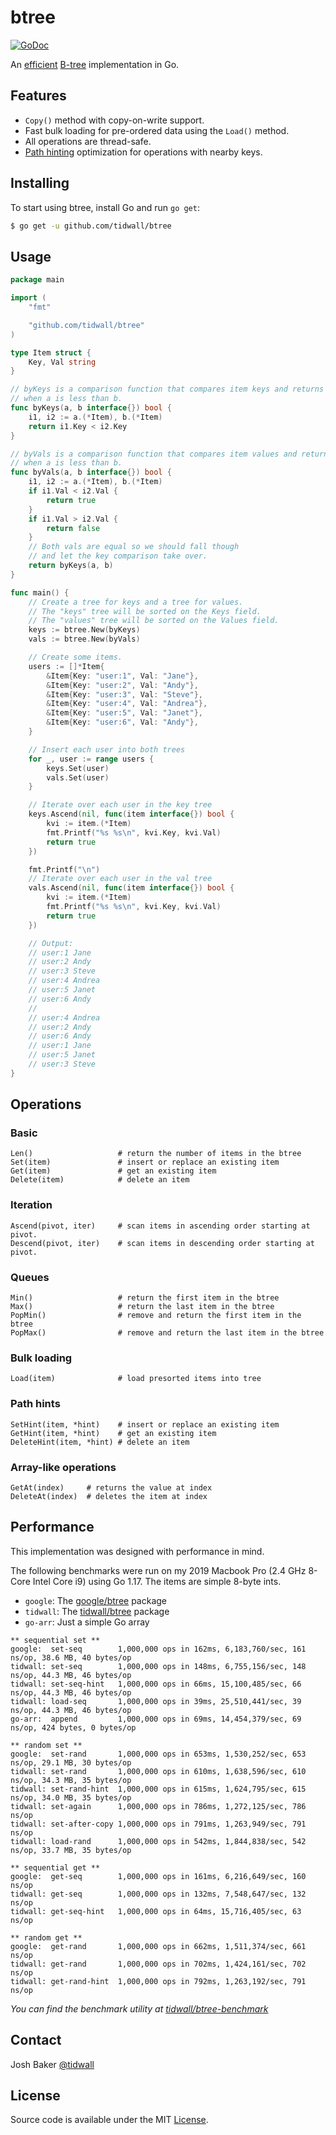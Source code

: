 # btree

[![GoDoc](https://godoc.org/github.com/tidwall/btree?status.svg)](https://godoc.org/github.com/tidwall/btree)

An [efficient](#performance) [B-tree](https://en.wikipedia.org/wiki/B-tree) implementation in Go. 

## Features

- `Copy()` method with copy-on-write support.
- Fast bulk loading for pre-ordered data using the `Load()` method.
- All operations are thread-safe.
- [Path hinting](PATH_HINT.md) optimization for operations with nearby keys.

## Installing

To start using btree, install Go and run `go get`:

```sh
$ go get -u github.com/tidwall/btree
```

## Usage

```go
package main

import (
	"fmt"

	"github.com/tidwall/btree"
)

type Item struct {
	Key, Val string
}

// byKeys is a comparison function that compares item keys and returns true
// when a is less than b.
func byKeys(a, b interface{}) bool {
	i1, i2 := a.(*Item), b.(*Item)
	return i1.Key < i2.Key
}

// byVals is a comparison function that compares item values and returns true
// when a is less than b.
func byVals(a, b interface{}) bool {
	i1, i2 := a.(*Item), b.(*Item)
	if i1.Val < i2.Val {
		return true
	}
	if i1.Val > i2.Val {
		return false
	}
	// Both vals are equal so we should fall though
	// and let the key comparison take over.
	return byKeys(a, b)
}

func main() {
	// Create a tree for keys and a tree for values.
	// The "keys" tree will be sorted on the Keys field.
	// The "values" tree will be sorted on the Values field.
	keys := btree.New(byKeys)
	vals := btree.New(byVals)

	// Create some items.
	users := []*Item{
		&Item{Key: "user:1", Val: "Jane"},
		&Item{Key: "user:2", Val: "Andy"},
		&Item{Key: "user:3", Val: "Steve"},
		&Item{Key: "user:4", Val: "Andrea"},
		&Item{Key: "user:5", Val: "Janet"},
		&Item{Key: "user:6", Val: "Andy"},
	}

	// Insert each user into both trees
	for _, user := range users {
		keys.Set(user)
		vals.Set(user)
	}

	// Iterate over each user in the key tree
	keys.Ascend(nil, func(item interface{}) bool {
		kvi := item.(*Item)
		fmt.Printf("%s %s\n", kvi.Key, kvi.Val)
		return true
	})

	fmt.Printf("\n")
	// Iterate over each user in the val tree
	vals.Ascend(nil, func(item interface{}) bool {
		kvi := item.(*Item)
		fmt.Printf("%s %s\n", kvi.Key, kvi.Val)
		return true
	})

	// Output:
	// user:1 Jane
	// user:2 Andy
	// user:3 Steve
	// user:4 Andrea
	// user:5 Janet
	// user:6 Andy
	//
	// user:4 Andrea
	// user:2 Andy
	// user:6 Andy
	// user:1 Jane
	// user:5 Janet
	// user:3 Steve
}
```

## Operations

### Basic

```
Len()                   # return the number of items in the btree
Set(item)               # insert or replace an existing item
Get(item)               # get an existing item
Delete(item)            # delete an item
```

### Iteration

```
Ascend(pivot, iter)     # scan items in ascending order starting at pivot.
Descend(pivot, iter)    # scan items in descending order starting at pivot.
```

### Queues

```
Min()                   # return the first item in the btree
Max()                   # return the last item in the btree
PopMin()                # remove and return the first item in the btree
PopMax()                # remove and return the last item in the btree
```
### Bulk loading

```
Load(item)              # load presorted items into tree
```

### Path hints

```
SetHint(item, *hint)    # insert or replace an existing item
GetHint(item, *hint)    # get an existing item
DeleteHint(item, *hint) # delete an item
```

### Array-like operations

```
GetAt(index)     # returns the value at index
DeleteAt(index)  # deletes the item at index
```

## Performance

This implementation was designed with performance in mind. 

The following benchmarks were run on my 2019 Macbook Pro (2.4 GHz 8-Core Intel Core i9) using Go 1.17. The items are simple 8-byte ints. 

- `google`: The [google/btree](https://github.com/google/btree) package
- `tidwall`: The [tidwall/btree](https://github.com/tidwall/btree) package
- `go-arr`: Just a simple Go array

```
** sequential set **
google:  set-seq        1,000,000 ops in 162ms, 6,183,760/sec, 161 ns/op, 38.6 MB, 40 bytes/op
tidwall: set-seq        1,000,000 ops in 148ms, 6,755,156/sec, 148 ns/op, 44.3 MB, 46 bytes/op
tidwall: set-seq-hint   1,000,000 ops in 66ms, 15,100,485/sec, 66 ns/op, 44.3 MB, 46 bytes/op
tidwall: load-seq       1,000,000 ops in 39ms, 25,510,441/sec, 39 ns/op, 44.3 MB, 46 bytes/op
go-arr:  append         1,000,000 ops in 69ms, 14,454,379/sec, 69 ns/op, 424 bytes, 0 bytes/op

** random set **
google:  set-rand       1,000,000 ops in 653ms, 1,530,252/sec, 653 ns/op, 29.1 MB, 30 bytes/op
tidwall: set-rand       1,000,000 ops in 610ms, 1,638,596/sec, 610 ns/op, 34.3 MB, 35 bytes/op
tidwall: set-rand-hint  1,000,000 ops in 615ms, 1,624,795/sec, 615 ns/op, 34.0 MB, 35 bytes/op
tidwall: set-again      1,000,000 ops in 786ms, 1,272,125/sec, 786 ns/op
tidwall: set-after-copy 1,000,000 ops in 791ms, 1,263,949/sec, 791 ns/op
tidwall: load-rand      1,000,000 ops in 542ms, 1,844,838/sec, 542 ns/op, 33.7 MB, 35 bytes/op

** sequential get **
google:  get-seq        1,000,000 ops in 161ms, 6,216,649/sec, 160 ns/op
tidwall: get-seq        1,000,000 ops in 132ms, 7,548,647/sec, 132 ns/op
tidwall: get-seq-hint   1,000,000 ops in 64ms, 15,716,405/sec, 63 ns/op

** random get **
google:  get-rand       1,000,000 ops in 662ms, 1,511,374/sec, 661 ns/op
tidwall: get-rand       1,000,000 ops in 702ms, 1,424,161/sec, 702 ns/op
tidwall: get-rand-hint  1,000,000 ops in 792ms, 1,263,192/sec, 791 ns/op
```

*You can find the benchmark utility at [tidwall/btree-benchmark](https://github.com/tidwall/btree-benchmark)*

## Contact

Josh Baker [@tidwall](http://twitter.com/tidwall)

## License

Source code is available under the MIT [License](/LICENSE).
